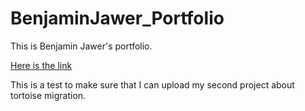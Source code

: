 # BenjaminJawer_Portfolio
This is Benjamin Jawer's portfolio.

[Here is the link](https://github.com/BenjaminJawer.github.io/BenjaminJawer_Portfolio/Project_2.html)

This is a test to make sure that I can upload my second project about tortoise migration.
